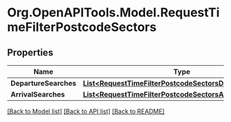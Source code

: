 # Org.OpenAPITools.Model.RequestTimeFilterPostcodeSectors

## Properties

Name | Type | Description | Notes
------------ | ------------- | ------------- | -------------
**DepartureSearches** | [**List&lt;RequestTimeFilterPostcodeSectorsDepartureSearch&gt;**](RequestTimeFilterPostcodeSectorsDepartureSearch.md) |  | [optional] 
**ArrivalSearches** | [**List&lt;RequestTimeFilterPostcodeSectorsArrivalSearch&gt;**](RequestTimeFilterPostcodeSectorsArrivalSearch.md) |  | [optional] 

[[Back to Model list]](../README.md#documentation-for-models) [[Back to API list]](../README.md#documentation-for-api-endpoints) [[Back to README]](../README.md)

